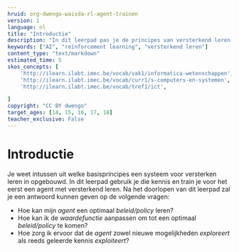 ```yaml
---
hruid: org-dwengo-waisda-rl-agent-trainen
version: 1
language: nl
title: "Introductie"
description: "In dit leerpad pas je de principes van versterkend leren toe om een AI-agent te leren hoe die een taak kan uitvoeren."
keywords: ["AI", "reïnforcement learning", "versterkend leren"]
content_type: "text/markdown"
estimated_time: 5
skos_concepts: [
    'http://ilearn.ilabt.imec.be/vocab/vak1/informatica-wetenschappen', 
    'http://ilearn.ilabt.imec.be/vocab/curr1/s-computers-en-systemen',
    'http://ilearn.ilabt.imec.be/vocab/tref1/ict',

]
copyright: "CC BY dwengo"
target_ages: [14, 15, 16, 17, 18]
teacher_exclusive: False
---
```


# Introductie

Je weet intussen uit welke basisprincipes een systeem voor versterken leren in opgebouwd. In dit leerpad gebruik je die kennis en train je voor het eerst een agent met versterkend leren. Na het doorlopen van dit leerpad zal je een antwoord kunnen geven op de volgende vragen:

* Hoe kan mijn *agent* een optimaal *beleid/policy* leren?
* Hoe kan ik de *waardefunctie* aanpassen om tot een optimaal *beleid/policy* te komen?
* Hoe zorg ik ervoor dat de *agent* zowel nieuwe mogelijkheden *exploreert* als reeds geleerde kennis *exploiteert*?

